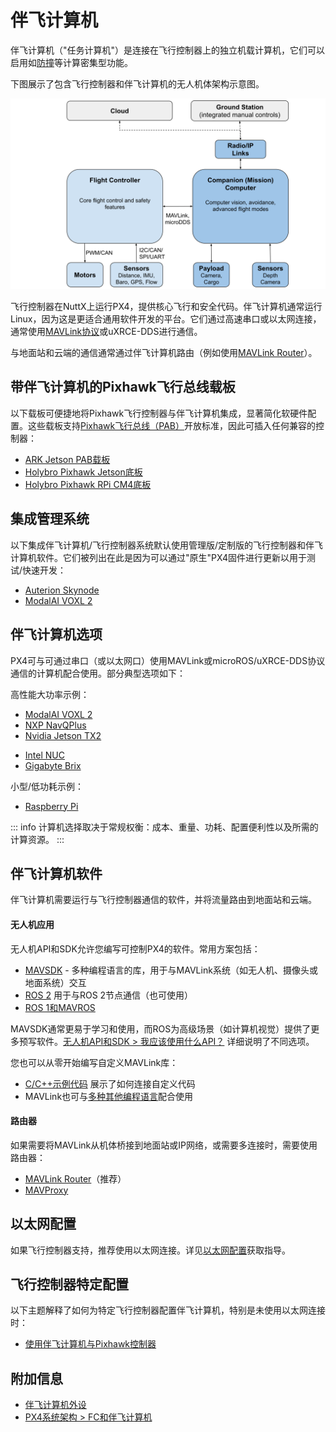 # 伴飞计算机

伴飞计算机（"任务计算机"）是连接在飞行控制器上的独立机载计算机，它们可以启用如[防撞](../computer_vision/collision_prevention.md)等计算密集型功能。

下图展示了包含飞行控制器和伴飞计算机的无人机体架构示意图。

![PX4架构 - FC + 伴飞计算机](../../assets/diagrams/px4_companion_computer_simple.svg)

<!-- 源文件地址: https://docs.google.com/drawings/d/1ZDSyj5djKCEbabgx8K4ESdTeEUizgEt8spUWrMGbHUE/edit?usp=sharing -->

飞行控制器在NuttX上运行PX4，提供核心飞行和安全代码。伴飞计算机通常运行Linux，因为这是更适合通用软件开发的平台。它们通过高速串口或以太网连接，通常使用[MAVLink协议](https://mavlink.io/en/)或uXRCE-DDS进行通信。

与地面站和云端的通信通常通过伴飞计算机路由（例如使用[MAVLink Router](https://github.com/mavlink-router/mavlink-router)）。

## 带伴飞计算机的Pixhawk飞行总线载板

以下载板可便捷地将Pixhawk飞行控制器与伴飞计算机集成，显著简化软硬件配置。这些载板支持[Pixhawk飞行总线（PAB）](../flight_controller/pixhawk_autopilot_bus.md)开放标准，因此可插入任何兼容的控制器：

- [ARK Jetson PAB载板](../companion_computer/ark_jetson_pab_carrier.md)
- [Holybro Pixhawk Jetson底板](../companion_computer/holybro_pixhawk_jetson_baseboard.md)
- [Holybro Pixhawk RPi CM4底板](../companion_computer/holybro_pixhawk_rpi_cm4_baseboard.md)

## 集成管理系统

以下集成伴飞计算机/飞行控制器系统默认使用管理版/定制版的飞行控制器和伴飞计算机软件。它们被列出在此是因为可以通过"原生"PX4固件进行更新以用于测试/快速开发：

- [Auterion Skynode](../companion_computer/auterion_skynode.md)
- [ModalAI VOXL 2](https://docs.modalai.com/voxl-2/)

## 伴飞计算机选项

PX4可与可通过串口（或以太网口）使用MAVLink或microROS/uXRCE-DDS协议通信的计算机配合使用。部分典型选项如下：

高性能大功率示例：

- [ModalAI VOXL 2](https://docs.modalai.com/voxl2-external-flight-controller/)
- [NXP NavQPlus](https://nxp.gitbook.io/navqplus/user-contributed-content/ros2/microdds)
- [Nvidia Jetson TX2](https://developer.nvidia.com/embedded/jetson-tx2)
* [Intel NUC](https://www.intel.com/content/www/us/en/products/details/nuc.html)
* [Gigabyte Brix](https://www.gigabyte.com/Mini-PcBarebone/BRIX)

小型/低功耗示例：

- [Raspberry Pi](../companion_computer/pixhawk_rpi.md)

::: info
计算机选择取决于常规权衡：成本、重量、功耗、配置便利性以及所需的计算资源。
:::

## 伴飞计算机软件

伴飞计算机需要运行与飞行控制器通信的软件，并将流量路由到地面站和云端。

#### 无人机应用

无人机API和SDK允许您编写可控制PX4的软件。常用方案包括：

- [MAVSDK](https://mavsdk.mavlink.io/main/en/index.html) - 多种编程语言的库，用于与MAVLink系统（如无人机、摄像头或地面系统）交互
- [ROS 2](../ros2/index.md) 用于与ROS 2节点通信（也可使用）
- [ROS 1和MAVROS](../ros/mavros_installation.md)

MAVSDK通常更易于学习和使用，而ROS为高级场景（如计算机视觉）提供了更多预写软件。[无人机API和SDK > 我应该使用什么API？](../robotics/index.md#what-api-should-i-use) 详细说明了不同选项。

您也可以从零开始编写自定义MAVLink库：

- [C/C++示例代码](https://github.com/mavlink/c_uart_interface_example) 展示了如何连接自定义代码
- MAVLink也可与[多种其他编程语言](https://mavlink.io/en/#mavlink-project-generatorslanguages)配合使用

#### 路由器

如果需要将MAVLink从机体桥接到地面站或IP网络，或需要多连接时，需要使用路由器：

- [MAVLink Router](https://github.com/intel/mavlink-router)（推荐）
- [MAVProxy](https://ardupilot.org/mavproxy/)

## 以太网配置

如果飞行控制器支持，推荐使用以太网连接。详见[以太网配置](../advanced_config/ethernet_setup.md)获取指导。

## 飞行控制器特定配置

以下主题解释了如何为特定飞行控制器配置伴飞计算机，特别是未使用以太网连接时：

- [使用伴飞计算机与Pixhawk控制器](../companion_computer/pixhawk_companion.md)

## 附加信息

- [伴飞计算机外设](../companion_computer/companion_computer_peripherals.md)
- [PX4系统架构 > FC和伴飞计算机](../concept/px4_systems_architecture.md#fc-and-companion-computer)
